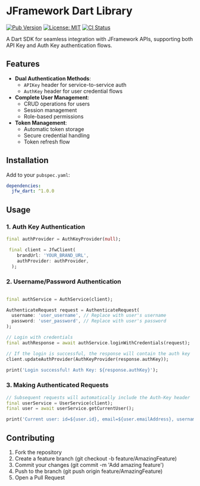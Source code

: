 # JFramework Dart Library

[![Pub Version](https://img.shields.io/pub/v/user_auth_sdk)](https://pub.dev/packages/user_auth_sdk)
[![License: MIT](https://img.shields.io/badge/license-MIT-purple.svg)](https://opensource.org/licenses/MIT)
[![CI Status](https://github.com/yourusername/user_auth_sdk/actions/workflows/dart.yml/badge.svg)](https://github.com/yourusername/user_auth_sdk/actions)

A Dart SDK for seamless integration with JFramework APIs, supporting both API Key and Auth Key authentication flows.

## Features

- **Dual Authentication Methods**:
  - `APIKey` header for service-to-service auth
  - `AuthKey` header for user credential flows
- **Complete User Management**:
  - CRUD operations for users
  - Session management
  - Role-based permissions
- **Token Management**:
  - Automatic token storage
  - Secure credential handling
  - Token refresh flow

## Installation

Add to your `pubspec.yaml`:

```yaml
dependencies:
  jfw_dart: ^1.0.0
```

## Usage

### 1. Auth Key Authentication
``` dart
final authProvider = AuthKeyProvider(null);

 final client = JfwClient(
    brandUrl: 'YOUR_BRAND_URL',
    authProvider: authProvider,
  );
```

### 2. Username/Password Authentication
``` dart

final authService = AuthService(client);

AuthenticateRequest request = AuthenticateRequest(
  username: 'user_username', // Replace with user's username
  password: 'user_password', // Replace with user's password
);

// Login with credentials
final authResponse = await authService.loginWithCredentials(request);

// If the login is successful, the response will contain the auth key
client.updateAuthProvider(AuthKeyProvider(response.authKey));

print('Login successful! Auth Key: ${response.authKey}');


```

### 3. Making Authenticated Requests
``` dart
// Subsequent requests will automatically include the Auth-Key header
final userService = UserService(client);
final user = await userService.getCurrentUser();

print('Current user: id=${user.id}, email=${user.emailAddress}, username=${user.username}');
```

## Contributing
1. Fork the repository
2. Create a feature branch (git checkout -b feature/AmazingFeature)
3. Commit your changes (git commit -m 'Add amazing feature')
4. Push to the branch (git push origin feature/AmazingFeature)
5. Open a Pull Request